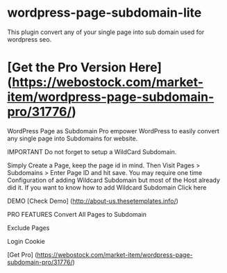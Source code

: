 # wordpress-page-subdomain-lite
This plugin convert any of your single page into sub domain used for wordpress seo.

# [Get the Pro Version Here] (https://webostock.com/market-item/wordpress-page-subdomain-pro/31776/)



WordPress Page as Subdomain Pro empower WordPress to easily convert any single page into Subdomains for website.

IMPORTANT
Do not forget to setup a WildCard Subdomain.

Simply Create a Page, keep the page id in mind. Then Visit Pages > Subdomains > Enter Page ID and hit save.
You may require one time Configuration of adding Wildcard Subdomain but most of the Host already did it.
If you want to know how to add Wildcard Subdomain
Click here

DEMO
[Check Demo] (http://about-us.thesetemplates.info/)

PRO FEATURES
Convert All Pages to Subdomain

Exclude Pages

Login Cookie

[Get Pro] (https://webostock.com/market-item/wordpress-page-subdomain-pro/31776/)
